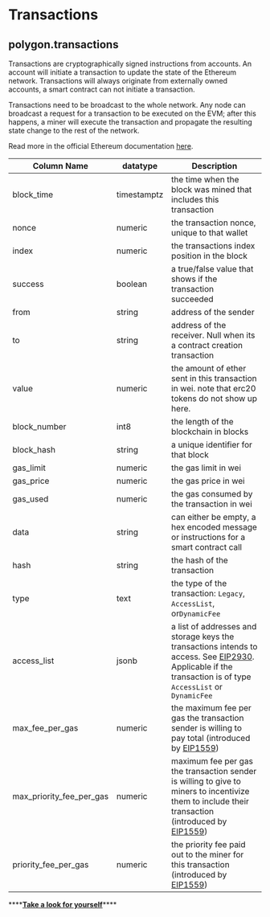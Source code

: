 # Transactions

## polygon.transactions

Transactions are cryptographically signed instructions from accounts. An account will initiate a transaction to update the state of the Ethereum network. Transactions will always originate from externally owned accounts, a smart contract can not initiate a transaction.

Transactions need to be broadcast to the whole network. Any node can broadcast a request for a transaction to be executed on the EVM; after this happens, a miner will execute the transaction and propagate the resulting state change to the rest of the network.

Read more in the official Ethereum documentation [here](https://ethereum.org/en/developers/docs/transactions/).

| **Column Name**              | **datatype** | **Description**                                                                                                                                                                                        |
| ---------------------------- | ------------ | ------------------------------------------------------------------------------------------------------------------------------------------------------------------------------------------------------ |
| block\_time                  | timestamptz  | the time when the block was mined that includes this transaction                                                                                                                                       |
| nonce                        | numeric      | the transaction nonce, unique to that wallet                                                                                                                                                           |
| index                        | numeric      | the transactions index position in the block                                                                                                                                                           |
| success                      | boolean      | a true/false value that shows if the transaction succeeded                                                                                                                                             |
| from                         | string       | address of the sender                                                                                                                                                                                  |
| to                           | string       | address of the receiver. Null when its a contract creation transaction                                                                                                                                 |
| value                        | numeric      | the amount of ether sent in this transaction in wei. note that erc20 tokens do not show up here.                                                                                                       |
| block\_number                | int8         | the length of the blockchain in blocks                                                                                                                                                                 |
| block\_hash                  | string       | a unique identifier for that block                                                                                                                                                                     |
| gas\_limit                   | numeric      | the gas limit in wei                                                                                                                                                                                   |
| gas\_price                   | numeric      | the gas price in wei                                                                                                                                                                                   |
| gas\_used                    | numeric      | the gas consumed by the transaction in wei                                                                                                                                                             |
| data                         | string       | can either be empty, a hex encoded message or instructions for a smart contract call                                                                                                                   |
| hash                         | string       | the hash of the transaction                                                                                                                                                                            |
| type                         | text         | the type of the transaction: `Legacy`, `AccessList`, or`DynamicFee`                                                                                                                                    |
| access\_list                 | jsonb        | a list of addresses and storage keys the transactions intends to access. See [EIP2930](https://eips.ethereum.org/EIPS/eip-2930). Applicable if the transaction is of type `AccessList` or `DynamicFee` |
| max\_fee\_per\_gas           | numeric      | the maximum fee per gas the transaction sender is willing to pay total (introduced by [EIP1559](https://eips.ethereum.org/EIPS/eip-1559))                                                              |
| max\_priority\_fee\_per\_gas | numeric      | maximum fee per gas the transaction sender is willing to give to miners to incentivize them to include their transaction (introduced by [EIP1559](https://eips.ethereum.org/EIPS/eip-1559))            |
| priority\_fee\_per\_gas      | numeric      | the priority fee paid out to the miner for this transaction (introduced by [EIP1559](https://eips.ethereum.org/EIPS/eip-1559))                                                                         |

\*\*\*\*[**Take a look for yourself**](https://dune.xyz/queries/38964)\*\*\*\*
